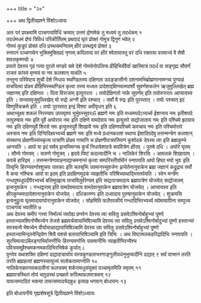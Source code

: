 +++
title = "२०"

+++
अथ द्वितीयप्रश्ने विंशोऽध्यायः

अतः परं प्रवक्ष्यामि पञ्चगव्यविधिं क्रमात् उत्तमं द्रोणमेकं तु मध्यमं तु तदर्धकम् १  
तदर्धमधमं ज्ञेयं त्रिविधं परिकीर्तितम् प्रथपादं घृतं प्रोक्तं गोमूत्र द्विगुणं भवेत् २  
गोमयं कुडुपं प्रोक्तं दधि प्रस्थसमन्वितम् क्षीरं प्रस्थद्वयं प्रोक्तं ३  
स्नापनं पञ्चगव्येन भुक्तिमुक्तिप्रदं नृणाम् कपिलाया वरं क्षीरं श्वेतायास्तु वरं दधि रक्ताया वरमाज्यं वै शेषौ शवलकृष्णयोः ४  
प्रयतो देवस्य गृहं गत्वा पुरतो मण्डपे समे देशे गोमयेनोपलिप्य व्रीहिभिर्यवैर्वा खारिमात्रं तदर्धं वा सङ्गृह्य सौवर्णं राजतं कांस्यं मृण्मयं वा नव कलशान् याचति ५  
तन्तुना परिवेष्ट्य शुचौ देशे निधाय स्थण्डिलस्य दक्षिणता उदङ्ङासीनो दशनामभिर्ब्राह्मणानामन्त्र्य पुण्याहं वाचयित्वा प्रोक्ष्य व्रीहिभिस्स्थण्डिलं कृत्वा तस्य मध्यतः प्रादेशाद्दक्षिणवामपार्श्वे सुवर्णशकलेन ऋजुमुल्लिखेत् ब्रह्म जज्ञानम् इति दक्षिणतः । पिता विराजाम् इत्युत्तरतः । तयोर्दक्षिणतो नाके सुपर्णम् इति तयोरुत्तरतः आप्यायस्व इति । सन्ततमृजुमुल्लिखेत् यो रुद्रो अग्नौ इति पश्चात् । सर्वो वै रुद्रः इति पुरस्तात् । तयोः पश्चात् इदं विष्णुर्विचक्रमे इति । तयोः पुरस्तात् इन्द्रं विश्वा अवीवृधन् इति ६  
अथाभ्युक्ष्य शकलं निरस्याप उपस्पृश्य भूर्भुवस्सुवरॐ ब्रह्मणे नमः इति मध्यमपदेऽभ्यर्च्य ईशानाय नमः इतीशपदे तत्पुरुषाय नमः इति पूर्वे अघोराय नमः इति दक्षिणे वामदेवाय नमः इत्युत्तरे सद्योजाताय नमः इति पश्चिमे हृदयाय नमः इति दक्षिणपूर्वे शिरसे नमः इत्युत्तरपूर्वे शिखायै नमः इति दक्षिणपश्चिमे कवचाय नमः इति पश्चिमोत्तरे अस्त्राय नमः इति दिग्विदिक्ष्वभ्यर्च्य ब्रह्मणे नमः इति मध्ये प्रधानकलशं स्थाप्य ईशादिपदेषु तत्तन्मन्त्रेण कलशान् संस्थाप्य प्रोक्षणीस्संस्कृत्य पात्राणि प्रोक्ष्य गव्यानि च प्रोक्षणीपात्रपरिमाणं कुशोदकं देवस्य त्वा इति ब्रह्मकुम्भे आनयति । आपो वा इदं सर्वम् इत्यभिमन्त्र्य कूर्चं निधायेशपात्रे सपवित्रेण क्षीरम् । पुरुषे दधि । अघोरे घृतम् । सौम्ये गोमयम् । वारुणे गोमूत्रम् । हृदये पिष्टं कदल्यादीनि च । नालिकेरं शिरसि । आमलकं शिखायाम् । कवचे हारिद्रम् । तत्तन्मन्त्रेणावाहनाद्याचमनान्तं कृत्वा सम्परिस्तीर्याथैनं स्नापयति आपो हिष्ठा मयो भुवः इति तिसृभिः हिरण्यवर्णाश्शुचयः पावकाः इति चतसृभिः पवमानस्सुवर्जनः इत्येतेनानुवाकेन ब्रह्म जज्ञानं कद्रुद्राय सर्वो वै कया नश्चित्रः आपो वा इदम् इति प्रदक्षिणमुदकं व्याहृतीभिः परिषिच्याथाद्भिस्तर्पयति । स्वेन मन्त्रेण गन्धपुष्पधूपदीपैरभ्यर्च्य बलिमुपहृत्य तत्सवितुर्वरेण्यम् इति सद्यःपात्रमादाय ब्रह्मपात्रेण योजयेत् सद्योजातम् इत्यनुवाकेन । गन्धद्वाराम् इति वामदेवमादाय वामदेवानुवाकेन ब्रह्मपात्रेण योजयेत् । आप्यायस्व इति क्षीरकुम्भमादायेशानानुवाकेन योजयेत् । दधिक्राव्ण्णः इति दध्यादाय पुरुषानुवाकेन योजयेत् । शुक्रमसि इत्यनुद्रुत्य घृतमादायाघोरानुवाकेन योजयेत् । सोहमिति फलैरवकीर्य गन्धादिभिरभ्यर्च्य व्योमव्यापिना सम्पूज्य पञ्चगव्यं भवतीति ७  
अथ देवस्य समीपं गत्त्वा निर्माल्यं व्यपोह्य प्रणवेन देवस्य त्वा सवितुः प्रसवेऽश्विनोर्बाहुभ्यां पूष्णो हस्ताभ्यामश्विनोर्भैषज्येन तेजसे ब्रह्मवर्चसायाभिषिञ्चामि देवस्य त्वा सवितुः प्रसवेऽश्विनोर्बादुभ्यां पूष्णो हस्ताभ्यां सरस्वत्यै भैषज्येन वीर्यायान्नाद्यायाभिषिञ्चामि देवस्य त्वा सवितुः प्रसवेऽश्विनोर्बाहुभ्यां पूष्णो हस्ताभ्यामिन्द्रस्येन्द्रियेण श्रियै यशसे बलायाभिषिञ्चामि इति त्रिभिः । अथ पिष्टामलकहरिद्रादिभिः स्नापयति । सुरभिमत्याऽब्लिङ्गाभिर्वारुणीभिः हिरण्यवर्णाभिः पावमानीभिः व्याहृतीभिरन्यैश्च पवित्रसमूहैश्चमकनमकादिभिरभिषेकं कुर्यात् ८  
पुनरेव यथाशक्ति दक्षिणां दद्यादाचार्याय वस्त्रकुण्डलाभरणाङ्गुलीयधेनुभूम्यादीनि दद्यात् ९
सर्वं पाप्मानं तरति तरति ब्रह्महत्यां ब्रह्मणस्सायुज्यं सलोकतामाप्नोति १०  
नालिकेराम्रपनसकदलीनां फलत्रयम् शर्करामधुसंयुक्तं पञ्चामृतमिति स्मृतम् ११  
ब्रह्मपात्रस्थितं तोयं चतुःप्रस्थं प्रचक्षते कपित्थफलमात्रकम् १२  
यावत्सम्पादितं भक्त्या तावत्सम्पादयेद्बुधः इत्याह भगवान् बोधायनः १३  

इति बोधायनीये गृह्यशेषसूत्रे द्वितीयप्रश्ने विंशोऽध्यायः
